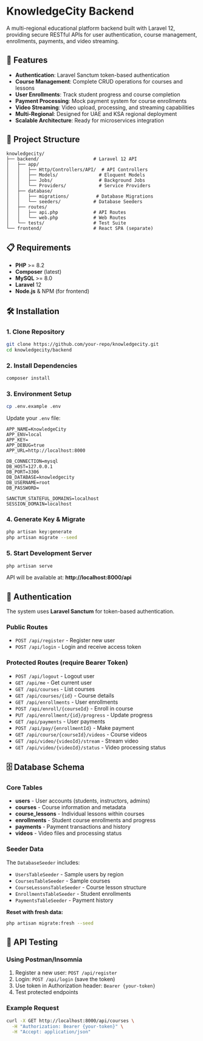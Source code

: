 # KnowledgeCity Backend

A multi-regional educational platform backend built with Laravel 12, providing secure RESTful APIs for user authentication, course management, enrollments, payments, and video streaming.

## 🚀 Features

- **Authentication**: Laravel Sanctum token-based authentication
- **Course Management**: Complete CRUD operations for courses and lessons
- **User Enrollments**: Track student progress and course completion
- **Payment Processing**: Mock payment system for course enrollments
- **Video Streaming**: Video upload, processing, and streaming capabilities
- **Multi-Regional**: Designed for UAE and KSA regional deployment
- **Scalable Architecture**: Ready for microservices integration

## 📁 Project Structure

```
knowledgecity/
├── backend/                    # Laravel 12 API
│   ├── app/
│   │   ├── Http/Controllers/API/  # API Controllers
│   │   ├── Models/               # Eloquent Models
│   │   ├── Jobs/                 # Background Jobs
│   │   └── Providers/            # Service Providers
│   ├── database/
│   │   ├── migrations/          # Database Migrations
│   │   └── seeders/            # Database Seeders
│   ├── routes/
│   │   ├── api.php             # API Routes
│   │   └── web.php             # Web Routes
│   └── tests/                  # Test Suite
└── frontend/                   # React SPA (separate)
```

## 📋 Requirements

- **PHP** >= 8.2
- **Composer** (latest)
- **MySQL** >= 8.0
- **Laravel** 12
- **Node.js** & NPM (for frontend)

## 🛠️ Installation

### 1. Clone Repository
```bash
git clone https://github.com/your-repo/knowledgecity.git
cd knowledgecity/backend
```

### 2. Install Dependencies
```bash
composer install
```

### 3. Environment Setup
```bash
cp .env.example .env
```

Update your `.env` file:
```env
APP_NAME=KnowledgeCity
APP_ENV=local
APP_KEY=
APP_DEBUG=true
APP_URL=http://localhost:8000

DB_CONNECTION=mysql
DB_HOST=127.0.0.1
DB_PORT=3306
DB_DATABASE=knowledgecity
DB_USERNAME=root
DB_PASSWORD=

SANCTUM_STATEFUL_DOMAINS=localhost
SESSION_DOMAIN=localhost
```

### 4. Generate Key & Migrate
```bash
php artisan key:generate
php artisan migrate --seed
```

### 5. Start Development Server
```bash
php artisan serve
```

API will be available at: **http://localhost:8000/api**

## 🔐 Authentication

The system uses **Laravel Sanctum** for token-based authentication.

### Public Routes
- `POST /api/register` - Register new user
- `POST /api/login` - Login and receive access token

### Protected Routes (require Bearer Token)
- `POST /api/logout` - Logout user
- `GET /api/me` - Get current user
- `GET /api/courses` - List courses
- `GET /api/courses/{id}` - Course details
- `GET /api/enrollments` - User enrollments
- `POST /api/enroll/{courseId}` - Enroll in course
- `PUT /api/enrollment/{id}/progress` - Update progress
- `GET /api/payments` - User payments
- `POST /api/pay/{enrollmentId}` - Make payment
- `GET /api/course/{courseId}/videos` - Course videos
- `GET /api/video/{videoId}/stream` - Stream video
- `GET /api/video/{videoId}/status` - Video processing status

## 🗄️ Database Schema

### Core Tables
- **users** - User accounts (students, instructors, admins)
- **courses** - Course information and metadata
- **course_lessons** - Individual lessons within courses
- **enrollments** - Student course enrollments and progress
- **payments** - Payment transactions and history
- **videos** - Video files and processing status

### Seeder Data
The `DatabaseSeeder` includes:
- `UsersTableSeeder` - Sample users by region
- `CoursesTableSeeder` - Sample courses
- `CourseLessonsTableSeeder` - Course lesson structure
- `EnrollmentsTableSeeder` - Student enrollments
- `PaymentsTableSeeder` - Payment history

**Reset with fresh data:**
```bash
php artisan migrate:fresh --seed
```

## 🧪 API Testing

### Using Postman/Insomnia
1. Register a new user: `POST /api/register`
2. Login: `POST /api/login` (save the token)
3. Use token in Authorization header: `Bearer {your-token}`
4. Test protected endpoints

### Example Request
```bash
curl -X GET http://localhost:8000/api/courses \
  -H "Authorization: Bearer {your-token}" \
  -H "Accept: application/json"
```